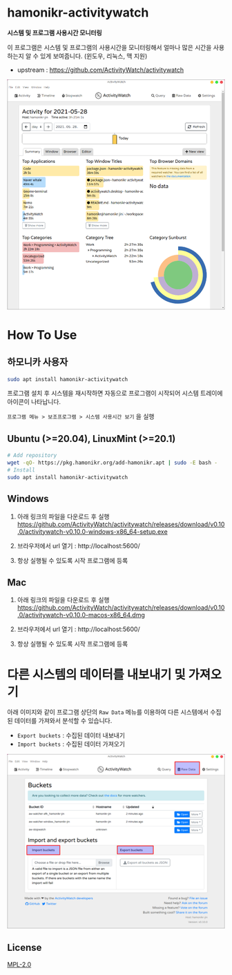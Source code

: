# hamonikr-activitywatch

**시스템 및 프로그램 사용시간 모니터링**

이 프로그램은 시스템 및 프로그램의 사용시간을 모니터링해서 얼마나 많은 시간을 사용하는지 알 수 있게 보여줍니다. (윈도우, 리눅스, 맥 지원)

 * upstream : https://github.com/ActivityWatch/activitywatch

![activitywatch](imgs/app1.png)

# How To Use

## 하모니카 사용자

```bash
sudo apt install hamonikr-activitywatch
```
프로그램 설치 후 시스템을 재시작하면 자동으로 프로그램이 시작되어 시스템 트레이에 아이콘이 나타납니다.

`프로그램 메뉴 > 보조프로그램 > 시스템 사용시간 보기` 을 실행

## Ubuntu (>=20.04), LinuxMint (>=20.1)

```bash
# Add repository
wget -qO- https://pkg.hamonikr.org/add-hamonikr.apt | sudo -E bash -
# Install
sudo apt install hamonikr-activitywatch
```
## Windows

1) 아래 링크의 파일을 다운로드 후 실행
 https://github.com/ActivityWatch/activitywatch/releases/download/v0.10.0/activitywatch-v0.10.0-windows-x86_64-setup.exe

2) 브라우저에서 url 열기 : http://localhost:5600/

3) 항상 실행될 수 있도록 시작 프로그램에 등록

## Mac

1) 아래 링크의 파일을 다운로드 후 실행
 https://github.com/ActivityWatch/activitywatch/releases/download/v0.10.0/activitywatch-v0.10.0-macos-x86_64.dmg

2) 브라우저에서 url 열기 : http://localhost:5600/

3) 항상 실행될 수 있도록 시작 프로그램에 등록

# 다른 시스템의 데이터를 내보내기 및 가져오기

아래 이미지와 같이 프로그램 상단의 `Raw Data` 메뉴를 이용하여
다른 시스템에서 수집된 데이터를 가져와서 분석할 수 있습니다.
 * `Export buckets` : 수집된 데이터 내보내기
 * `Import buckets` : 수집된 데이터 가져오기

![activitywatch](imgs/app2.png)

## License

[MPL-2.0](LICENSE.md)
